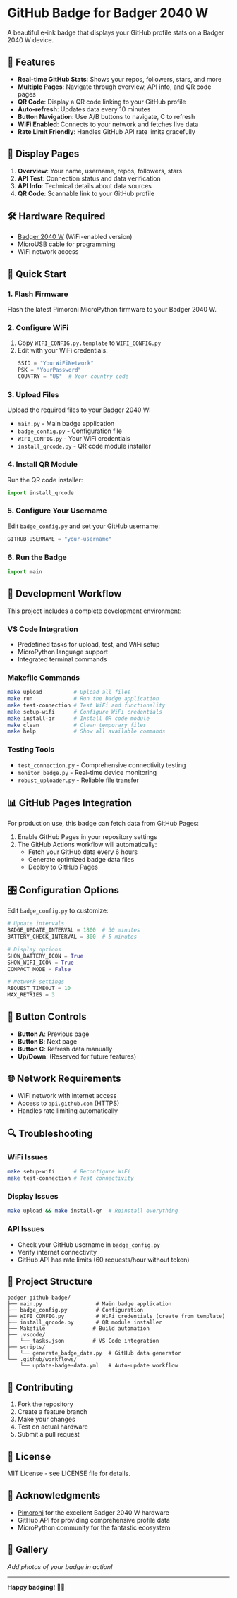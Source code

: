# GitHub Badge for Badger 2040 W

A beautiful e-ink badge that displays your GitHub profile stats on a Badger 2040 W device.

## 🎯 Features

- **Real-time GitHub Stats**: Shows your repos, followers, stars, and more
- **Multiple Pages**: Navigate through overview, API info, and QR code pages
- **QR Code**: Display a QR code linking to your GitHub profile
- **Auto-refresh**: Updates data every 10 minutes
- **Button Navigation**: Use A/B buttons to navigate, C to refresh
- **WiFi Enabled**: Connects to your network and fetches live data
- **Rate Limit Friendly**: Handles GitHub API rate limits gracefully

## 📱 Display Pages

1. **Overview**: Your name, username, repos, followers, stars
2. **API Test**: Connection status and data verification  
3. **API Info**: Technical details about data sources
4. **QR Code**: Scannable link to your GitHub profile

## 🛠️ Hardware Required

- [Badger 2040 W](https://shop.pimoroni.com/products/badger-2040-w) (WiFi-enabled version)
- MicroUSB cable for programming
- WiFi network access

## 🚀 Quick Start

### 1. Flash Firmware

Flash the latest Pimoroni MicroPython firmware to your Badger 2040 W.

### 2. Configure WiFi

1. Copy `WIFI_CONFIG.py.template` to `WIFI_CONFIG.py`
2. Edit with your WiFi credentials:
   ```python
   SSID = "YourWiFiNetwork"
   PSK = "YourPassword"
   COUNTRY = "US"  # Your country code
   ```

### 3. Upload Files

Upload the required files to your Badger 2040 W:
- `main.py` - Main badge application
- `badge_config.py` - Configuration file
- `WIFI_CONFIG.py` - Your WiFi credentials
- `install_qrcode.py` - QR code module installer

### 4. Install QR Module

Run the QR code installer:
```python
import install_qrcode
```

### 5. Configure Your Username

Edit `badge_config.py` and set your GitHub username:
```python
GITHUB_USERNAME = "your-username"
```

### 6. Run the Badge

```python
import main
```

## 🔧 Development Workflow

This project includes a complete development environment:

### VS Code Integration

- Predefined tasks for upload, test, and WiFi setup
- MicroPython language support
- Integrated terminal commands

### Makefile Commands

```bash
make upload          # Upload all files
make run             # Run the badge application  
make test-connection # Test WiFi and functionality
make setup-wifi      # Configure WiFi credentials
make install-qr      # Install QR code module
make clean           # Clean temporary files
make help            # Show all available commands
```

### Testing Tools

- `test_connection.py` - Comprehensive connectivity testing
- `monitor_badge.py` - Real-time device monitoring
- `robust_uploader.py` - Reliable file transfer

## 📊 GitHub Pages Integration

For production use, this badge can fetch data from GitHub Pages:

1. Enable GitHub Pages in your repository settings
2. The GitHub Actions workflow will automatically:
   - Fetch your GitHub data every 6 hours
   - Generate optimized badge data files
   - Deploy to GitHub Pages

## 🎛️ Configuration Options

Edit `badge_config.py` to customize:

```python
# Update intervals
BADGE_UPDATE_INTERVAL = 1800  # 30 minutes
BATTERY_CHECK_INTERVAL = 300  # 5 minutes

# Display options
SHOW_BATTERY_ICON = True
SHOW_WIFI_ICON = True
COMPACT_MODE = False

# Network settings
REQUEST_TIMEOUT = 10
MAX_RETRIES = 3
```

## 🔘 Button Controls

- **Button A**: Previous page
- **Button B**: Next page  
- **Button C**: Refresh data manually
- **Up/Down**: (Reserved for future features)

## 🌐 Network Requirements

- WiFi network with internet access
- Access to `api.github.com` (HTTPS)
- Handles rate limiting automatically

## 🔍 Troubleshooting

### WiFi Issues
```bash
make setup-wifi      # Reconfigure WiFi
make test-connection # Test connectivity
```

### Display Issues  
```bash
make upload && make install-qr  # Reinstall everything
```

### API Issues
- Check your GitHub username in `badge_config.py`
- Verify internet connectivity
- GitHub API has rate limits (60 requests/hour without token)

## 📁 Project Structure

```
badger-github-badge/
├── main.py                 # Main badge application
├── badge_config.py         # Configuration
├── WIFI_CONFIG.py          # WiFi credentials (create from template)
├── install_qrcode.py       # QR module installer
├── Makefile               # Build automation
├── .vscode/
│   └── tasks.json         # VS Code integration
├── scripts/
│   └── generate_badge_data.py  # GitHub data generator
└── .github/workflows/
    └── update-badge-data.yml   # Auto-update workflow
```

## 🤝 Contributing

1. Fork the repository
2. Create a feature branch
3. Make your changes
4. Test on actual hardware
5. Submit a pull request

## 📝 License

MIT License - see LICENSE file for details.

## 🙏 Acknowledgments

- [Pimoroni](https://pimoroni.com) for the excellent Badger 2040 W hardware
- GitHub API for providing comprehensive profile data
- MicroPython community for the fantastic ecosystem

## 📸 Gallery

*Add photos of your badge in action!*

---

**Happy badging! 🦡✨**
